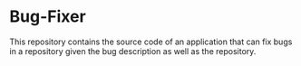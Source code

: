 # Bug-Fixer
This repository contains the source code of an application that can fix bugs in a repository given the bug description as well as the repository.
